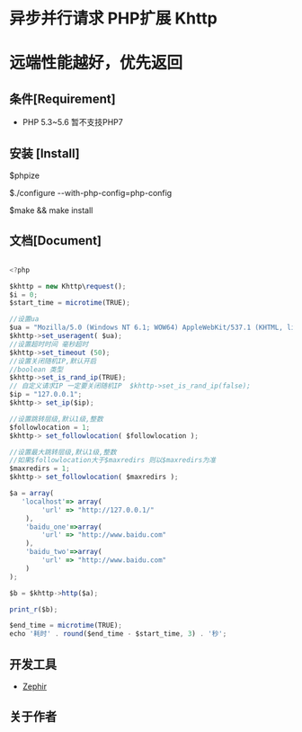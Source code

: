 
# 异步并行请求 PHP扩展 Khttp

# 远端性能越好，优先返回

## 条件[Requirement]
* PHP 5.3~5.6 暂不支技PHP7

## 安装 [Install]
$phpize

$./configure --with-php-config=php-config

$make && make install



## 文档[Document]

```javascript

<?php

$khttp = new Khttp\request();
$i = 0;
$start_time = microtime(TRUE);

//设置ua
$ua = "Mozilla/5.0 (Windows NT 6.1; WOW64) AppleWebKit/537.1 (KHTML, like Gecko) Chrome/21.0.1180.89 Safari/537.3";
$khttp->set_useragent( $ua);
//设置超时时间 毫秒超时
$khttp->set_timeout (50);
//设置关闭随机IP,默认开启
//boolean 类型
$khttp->set_is_rand_ip(TRUE);
// 自定义请求IP 一定要关闭随机IP  $khttp->set_is_rand_ip(false);
$ip = "127.0.0.1";
$khttp-> set_ip($ip);

//设置跳转层级,默认1级,整数
$followlocation = 1;
$khttp-> set_followlocation( $followlocation );

//设置最大跳转层级,默认1级,整数
//如果$followlocation大于$maxredirs 则以$maxredirs为准
$maxredirs = 1;
$khttp-> set_followlocation( $maxredirs );

$a = array(
   'localhost'=> array(
        'url' => "http://127.0.0.1/"
    ),
    'baidu_one'=>array(
        'url' => "http://www.baidu.com"
    ),
    'baidu_two'=>array(
        'url' => "http://www.baidu.com"
    )
);

$b = $khttp->http($a);

print_r($b);

$end_time = microtime(TRUE);
echo '耗时' . round($end_time - $start_time, 3) . '秒';


```
## 开发工具
* [Zephir](https://www.zephir-lang.com/) 

## 关于作者

